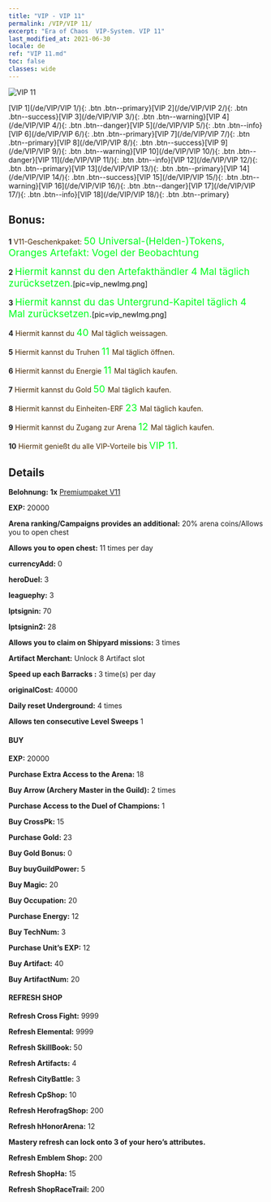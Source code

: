 ```yaml
---
title: "VIP - VIP 11"
permalink: /VIP/VIP 11/
excerpt: "Era of Chaos  VIP-System. VIP 11"
last_modified_at: 2021-06-30
locale: de
ref: "VIP 11.md"
toc: false
classes: wide
---
```

 ![VIP 11](/images/x/chatPri_vipLv11.png)

 [VIP 1](/de/VIP/VIP 1/){: .btn .btn--primary}[VIP 2](/de/VIP/VIP 2/){: .btn .btn--success}[VIP 3](/de/VIP/VIP 3/){: .btn .btn--warning}[VIP 4](/de/VIP/VIP 4/){: .btn .btn--danger}[VIP 5](/de/VIP/VIP 5/){: .btn .btn--info}[VIP 6](/de/VIP/VIP 6/){: .btn .btn--primary}[VIP 7](/de/VIP/VIP 7/){: .btn .btn--primary}[VIP 8](/de/VIP/VIP 8/){: .btn .btn--success}[VIP 9](/de/VIP/VIP 9/){: .btn .btn--warning}[VIP 10](/de/VIP/VIP 10/){: .btn .btn--danger}[VIP 11](/de/VIP/VIP 11/){: .btn .btn--info}[VIP 12](/de/VIP/VIP 12/){: .btn .btn--primary}[VIP 13](/de/VIP/VIP 13/){: .btn .btn--primary}[VIP 14](/de/VIP/VIP 14/){: .btn .btn--success}[VIP 15](/de/VIP/VIP 15/){: .btn .btn--warning}[VIP 16](/de/VIP/VIP 16/){: .btn .btn--danger}[VIP 17](/de/VIP/VIP 17/){: .btn .btn--info}[VIP 18](/de/VIP/VIP 18/){: .btn .btn--primary}

## Bonus: 

 **1** <span style="color: black"><span style="color: #462800"> V11-Geschenkpaket: </span><span style="color: black"><span style="color: #00FF1E;font-size:19px"> 50 Universal-(Helden-)Tokens, Oranges Artefakt: Vogel der Beobachtung</span><span style="color: black">

 **2** <span style="color: black"><span style="color: #00FF1E;font-size:19px"> Hiermit kannst du den Artefakthändler 4 Mal täglich zurücksetzen.</span><span style="color: black">[pic=vip_newImg.png]</span><span style="color: black">

 **3** <span style="color: black"><span style="color: #00FF1E;font-size:19px"> Hiermit kannst du das Untergrund-Kapitel täglich 4 Mal zurücksetzen.</span><span style="color: black">[pic=vip_newImg.png]</span><span style="color: black">

 **4** <span style="color: black"><span style="color: #462800"> Hiermit kannst du </span><span style="color: black"><span style="color: #00FF1E;font-size:19px">40 </span><span style="color: black"><span style="color: #462800">Mal täglich weissagen.</span><span style="color: black">

 **5** <span style="color: black"><span style="color: #462800"> Hiermit kannst du Truhen </span><span style="color: black"><span style="color: #00FF1E;font-size:19px">11 </span><span style="color: black"><span style="color: #462800">Mal täglich öffnen.</span><span style="color: black">

 **6** <span style="color: black"><span style="color: #462800"> Hiermit kannst du Energie </span><span style="color: black"><span style="color: #00FF1E;font-size:19px">11 </span><span style="color: black"><span style="color: #462800">Mal täglich kaufen.</span><span style="color: black">

 **7** <span style="color: black"><span style="color: #462800"> Hiermit kannst du Gold </span><span style="color: black"><span style="color: #00FF1E;font-size:19px">50 </span><span style="color: black"><span style="color: #462800">Mal täglich kaufen.</span><span style="color: black">

 **8** <span style="color: black"><span style="color: #462800"> Hiermit kannst du Einheiten-ERF </span><span style="color: black"><span style="color: #00FF1E;font-size:19px">23 </span><span style="color: black"><span style="color: #462800">Mal täglich kaufen.</span><span style="color: black">

 **9** <span style="color: black"><span style="color: #462800"> Hiermit kannst du Zugang zur Arena </span><span style="color: black"><span style="color: #00FF1E;font-size:19px">12 </span><span style="color: black"><span style="color: #462800">Mal täglich kaufen.</span><span style="color: black">

 **10** <span style="color: black"><span style="color: #462800"> Hiermit genießt du alle VIP-Vorteile bis </span><span style="color: black"><span style="color: #00FF1E;font-size:19px">VIP 11.</span><span style="color: black"><span style="color: #462800"></span><span style="color: black">

## Details

 **Belohnung:** **1x** [Premiumpaket V11](/ItemsDE/con_1307/)

 **EXP:** 20000

 **Arena ranking/Campaigns provides an additional:** 20% arena coins/Allows you to open chest 

 **Allows you to open chest:** 11 times per day

 **currencyAdd:** 0 

 **heroDuel:** 3 

 **leaguephy:** 3 

 **lptsignin:** 70 

 **lptsignin2:** 28 

 **Allows you to claim on Shipyard missions:** 3 times 

 **Artifact Merchant:** Unlock 8 Artifact slot

 **Speed up each Barracks :** 3 time(s) per day 

 **originalCost:** 40000 

 **Daily reset Underground:** 4 times

 **Allows ten consecutive Level Sweeps** 1 

#### BUY

 **EXP:** 20000

 **Purchase Extra Access to the Arena:** 18 

 **Buy Arrow (Archery Master in the Guild):** 2 times

 **Purchase Access to the Duel of Champions:** 1 

 **Buy CrossPk:** 15 

 **Purchase Gold:** 23 

 **Buy Gold Bonus:** 0 

 **Buy buyGuildPower:** 5 

 **Buy Magic:** 20 

 **Buy Occupation:** 20 

 **Purchase Energy:** 12 

 **Buy TechNum:** 3 

 **Purchase Unit’s EXP:** 12 

 **Buy Artifact:** 40 

 **Buy ArtifactNum:** 20 

#### REFRESH SHOP

 **Refresh Cross Fight:** 9999 

 **Refresh Elemental:** 9999 

 **Refresh SkillBook:** 50 

 **Refresh Artifacts:** 4 

 **Refresh CityBattle:** 3 

 **Refresh CpShop:** 10 

 **Refresh HerofragShop:** 200 

 **Refresh hHonorArena:** 12 

 **Mastery refresh can lock onto 3  of your hero’s attributes.**

 **Refresh Emblem Shop:** 200 

 **Refresh ShopHa:** 15 

 **Refresh ShopRaceTrail:** 200 


